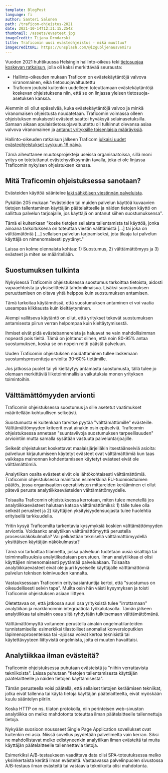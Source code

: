 ```yaml
---
template: BlogPost
language: fi
author: Santeri Salonen
path: /traficom-ohjeistus-2021
date: 2021-10-14T12:31:15.254Z
thumbnail: /assets/evasteet.jpg
imageCredit: Tijana Drndarski
title: Traficomin uusi evästeohjeistus - mikä muuttuu?
imageCreditURL: https://unsplash.com/@izgubljenausvemiru
---
```

Vuoden 2021 huhtikuussa Helsingin hallinto-oikeus teki [tietosuojaa koskevan ratkaisun](https://oikeus.fi/hallintooikeudet/helsinginhallinto-oikeus/fi/index/tiedotteet/2021/helsinginhallinto-oikeusantoikaksitietosuojaakoskevaaratkaisua.html), jolla oli kaksi merkittävää seurausta:

* Hallinto-oikeuden mukaan Traficom on evästekäytäntöjä valvova viranomainen, eikä tietosuojavaltuutettu
* Traficom joutuisi kuitenkin uudelleen toteuttamaan evästekäytäntöjä koskevan ohjeistuksena niin, että se on linjassa yleisen tietosuoja-asetuksen kanssa.

Aiemmin oli ollut epäselvää, kuka evästekäytäntöjä valvoo ja minkä viranomaisen ohjeistusta noudatetaan. Traficomin voimassa olleen ohjeistuksen mukaisesti evästeet saattoi hyväksyä selainasetuksilla. Samaan aikaan apulaistietosuojavaltuutettu oli tulkinnut olevansa asiaa valvova viranomainen ja [antanut yrityksille toisenlaisia määräyksiä](https://tietosuoja.fi/-/apulaistietosuojavaltuutettu-maarasi-yrityksen-muuttamaan-tapaa-jolla-se-pyytaa-suostumusta-evasteiden-kayttoon).

Hallinto-oikeuden ratkaisun jälkeen Traficom [julkaisi uudet evästeohjeistukset syykuun 16 päivä](https://www.traficom.fi/fi/ajankohtaista/evasteneuvontamme-uusittu).

Tämä aiheuttanee muutosprojekteja useissa organisaatoissa, sillä moni yritys on totetuttanut evästehyväksynnän tavalla, joka ei ole linjassa Traficomin nykyisen ohjeistuksen kanssa.

## Mitä Traficomin ohjeistuksessa sanotaan?

Evästeiden käyttöä sääntelee [laki sähköisen viestinnän palveluista](https://www.finlex.fi/fi/laki/ajantasa/2014/20140917).

Pykälän 205 mukaan "evästeiden tai muiden palvelun käyttöä kuvaavien tietojen tallentaminen käyttäjän päätelaitteelle ja näiden tietojen käyttö on sallittua palvelun tarjoajalle, jos käyttäjä on antanut siihen suostumuksensa".

Tämä ei kuitenkaan "koske tietojen sellaista tallentamista tai käyttöä, jonka ainoana tarkoituksena on toteuttaa viestin välittämistä \[...] tai joka on välttämätöntä \[...] sellaisen palvelun tarjoamiseksi, jota tilaaja tai palvelun käyttäjä on nimenomaisesti pyytänyt."

Laissa on kolme olennaista kohtaa: 1) Suostumus, 2) välttämättömyys ja 3) evästeet ja miten se määritellään.

## Suostumuksen tulkinta

Nykyisessä Traficomin ohjeistuksessa suostumus tarkoittaa tietoista, aidosti vapaaehtoista ja yksiselitteistä tahdonilmaisua. Lisäksi suostumuksen peruuttamisen on oltava yhtä helppoa kuin suostumuksen antamisen.

Tämä tarkoitaa käytännössä, että suostumuksen antaminen ei voi vaatia useampaa klikkausta kuin kieltäytyminen.

Aiempi vallitseva käytäntö on ollut, että yritykset tekevät suostumuksen antamisesta piirun verran helpompaa kuin kieltäytymisestä. 

Ihmiset eivät pidä evästebannereista ja haluavat ne vain mahdollisimman nopeasti pois tieltä. Tämä on johtanut siihen, että noin 80-95% antaa suostumuksen, koska se on nopein reitti päästä palveluun.

Uuden Traficomin ohjeistuksen noudattaminen tullee laskemaan suostumisprosentteja arvioilta 30-60% tietämille.

Jos jatkossa puolet tai yli kieltäytyy antamasta suostumusta, tällä tulee jo olemaan merkittäviä liiketoiminnallisia vaikutuksia monen yrityksen toimintoihin.

## Välttämättömyyden arvionti

Traficomin ohjeistuksessa suostumus ja sille asetetut vaatimukset määritellään kohtuullisen selkeästi.

Suostumusta ei kuitenkaan tarvitse pyytää "välttämättömille" evästeille. Välttämättömyyden kriteerit ovat ainakin osin epäselviä. Traficomin ohjeistuksessa annetaan "suuntaviivoja suostumuksen tarpeellisuuden" arviointiin mutta samalla sysätään vastuuta palveluntarjoajille.

Selkeät ohjeistukset koskettavat maalaisjärjelläkin itsestäänselviä asioita: palveluun kirjautumiseen käytetyt evästeet ovat välttämättömiä kun taas vaikkapa mainonnan kohdentamiseen käytetyt evästeet eivät ole välttämättömiä.

Analytiikan osalta evästeet eivät ole lähtökohtaisesti välttämättömiä. Traficomin ohjeistuksessa mainitaan esimerkkinä EU-tuomioistuimen päätös, jossa organisaation operatiivisten mittareiden kerääminen ei ollut pätevä peruste analytiikkaevästeiden välttämättömyydelle. 

Toisaalta Traficomin ohjeistuksessa kerrotaan, miten tulee menetellä jos analytiikkaevästeet halutaan katsoa välttämättömiksi: 1) tälle tulee olla selkeät perusteet ja 2) käyttäjien yksityisyydensuojasta tulee huolehtia erityisellä tarkkuudella.

Yritin kysyä Traficomilta tarkentavia kysymyksiä koskien välttämättömyyden arviontia. Voidaanko analytiikan välttämättömyyttä perustella prosessinäkökulmalla? Vai pelkästään teknisellä välttämättömyydellä yksittäisen käyttäjän näkökulmasta?

Tämä voi tarkoittaa tilannetta, jossa palveluun tuotetaan uusia sisältöjä tai toiminnallisuuksia analytiikadataan perustuen. Ilman analytiikkaa ei olisi käyttäjien nimenomaisesti pyytämää palveluakaan. Toisaalta analytiikkaevästeet eivät ole juuri kyseiselle käyttäjälle välttämättömiä palvelun teknisen toimivuuden kannalta.

Vastauksessaan Traficomin erityisasiantuntija kertoi, että "suostumus on oikeudellisesti selvin tapa". Muilta osin hän väisti kysymyksen ja toisti Traficomin ohjeistuksen asiaan liittyen.

Oletettavaa on, että jatkossa suuri osa yrityksistä tulee "irrottamaan" analytiikan ja markkinoinnin integraatiota työkalutasolla. Tämän jälkeen analytiikkaa tai ainakin osaa siitä ryhdytään tulkitsemaan välttämättömänä.

Välttämättömyyttä voitaneen perustella ainakin ongelmatilanteiden tunnistamisella: esimerkiksi tilastolliset anomaliat konversioputkien läpimenoprosenteissa tai -ajoissa voivat kertoa teknisistä tai käytettävyyteen liittyvistä ongelmista, joita ei muuten havaittaisi.

## Analytiikkaa ilman evästeitä?

Traficomin ohjeistuksessa puhutaan evästeistä ja "niihin verrattavista tekniikoista". Laissa puhutaan "tietojen tallentamisesta käyttäjän päätelaitteelle ja näiden tietojen käyttämisestä". 

Tämän perusteella voisi päätellä, että sellaiset tietojen keräämisen tekniikat, jotka eivät tallenna tai käytä tietoja käyttäjän päätelaitteelta, eivät myöskään kuulu sääntelyn piiriin.

Koska HTTP on ns. tilaton protokolla, niin perinteisen web-sivuston analytiikka on melko mahdotonta toteuttaa ilman päätelaitteelle tallennettuja tietoja.

Nykyään suosioon noussseet Single Page Application sovellukset ovat kuitenkin eri asia. Niissä sovellus pyydetään palvelimelta vain kerran. Siksi ne mahdollistavat melko edistyneenkin analytiikan ilman evästeitä tai muita käyttäjän päätelaitteelle tallennettavia tietoja. 

Esimerkiksi A/B-testaukseen vaadittava data olisi SPA-toteutuksessa melko yksinkertaista kerätä ilman evästeitä. Vastaavassa palvelinpuolen sivustossa A/B-testaus ilman evästeitä tai vastaavia tekniikoita olisi mahdotonta.
